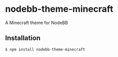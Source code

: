 # nodebb-theme-minecraft
A Minecraft theme for NodeBB

## Installation

```sh
$ npm install nodebb-theme-minecraft
```

